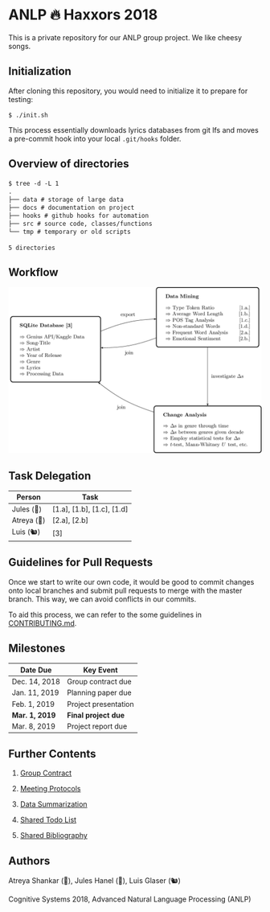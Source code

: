 # ANLP :fire: Haxxors 2018

This is a private repository for our ANLP group project. We like cheesy songs.

## Initialization

After cloning this repository, you would need to initialize it to prepare for testing:

```shell
$ ./init.sh
```

This process essentially downloads lyrics databases from git lfs and moves a pre-commit hook into your local `.git/hooks` folder.

## Overview of directories

```shell
$ tree -d -L 1
.
├── data # storage of large data
├── docs # documentation on project
├── hooks # github hooks for automation
├── src # source code, classes/functions
└── tmp # temporary or old scripts

5 directories
```

## Workflow

<img src = "/docs/img/flowchart.png" width = "800">

## Task Delegation

| Person | Task |
| ------------- | ------------- |
| Jules (🐍) | [1.a], [1.b], [1.c], [1.d]|
| Atreya (🐌) | [2.a], [2.b]|
| Luis (🐿) | [3]|

## Guidelines for Pull Requests

Once we start to write our own code, it would be good to commit changes onto local branches and submit pull requests to merge with the master branch. This way, we can avoid conflicts in our commits.

To aid this process, we can refer to the some guidelines in [CONTRIBUTING.md](CONTRIBUTING.md).

## Milestones

| Date Due | Key Event |
| ------------- | ------------- |
| Dec. 14, 2018 | Group contract due |
| Jan. 11, 2019 | Planning paper due |
| Feb. 1, 2019 | Project presentation |
| **Mar. 1, 2019** | **Final project due** |
| Mar. 8, 2019 | Project report due |

## Further Contents

1. [Group Contract](docs/group_contract.md)

2. [Meeting Protocols](docs/protocols.md)

3. [Data Summarization](https://github.com/glaserL/anlp_ws18/tree/master/docs/summary)

4. [Shared Todo List](docs/todos.md)

5. [Shared Bibliography](docs/bibtex.bib)

## Authors

Atreya Shankar (🐌), Jules Hanel (🐍), Luis Glaser (🐿)

Cognitive Systems 2018, Advanced Natural Language Processing (ANLP)
